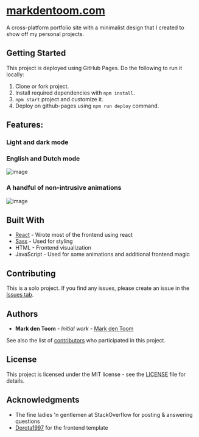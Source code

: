 # [markdentoom.com](https://markdentoom.com/)

A cross-platform portfolio site with a minimalist design that I created to show off my personal projects.

## Getting Started

This project is deployed using GitHub Pages. Do the following to run it locally:
1. Clone or fork project.
2. Install required dependencies with `npm install`.
4. `npm start` project and customize it.
5. Deploy on github-pages using `npm run deploy` command.

## Features:
### **Light and dark mode**
### **English and Dutch mode**
![image](https://user-images.githubusercontent.com/59030690/138902905-edefe044-4b46-4c43-bec7-719afd9743c0.png)

### **A handful of non-intrusive animations**
![image](https://user-images.githubusercontent.com/59030690/138903172-0c6871ea-0ff5-40d7-8cfb-957e145dfbb2.png)

## Built With
* [React](https://reactjs.org/) - Wrote most of the frontend using react
* [Sass](https://sass-lang.com/) - Used for styling
* HTML - Frontend visualization
* JavaScript - Used for some animations and additional frontend magic

## Contributing

This is a solo project. If you find any issues, please create an issue in the [Issues tab](https://github.com/markdentoom/react-frontend-dev-portfolio/issues).

## Authors

* **Mark den Toom** - *Initial work* - [Mark den Toom](https://github.com/markdentoom)

See also the list of [contributors](https://github.com/markdentoom/react-frontend-dev-portfolio/graphs/contributors) who participated in this project.

## License

This project is licensed under the MIT license - see the [LICENSE](https://github.com/markdentoom/react-frontend-dev-portfolio/blob/main/LICENSE) file for details.

## Acknowledgments

* The fine ladies 'n gentlemen at StackOverflow for posting & answering questions
* [Dorota1997](https://github.com/Dorota1997/react-frontend-dev-portfolio) for the frontend template
